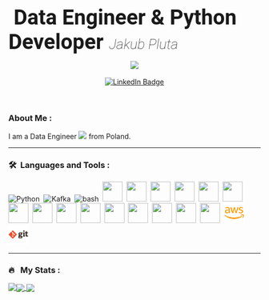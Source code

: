 
<h3 align="center" style="font-family: Roboto; font-size: 3em; display: inline; margin: 0 0 0.25em 0.25em;">Data Engineer & Python Developer</h3>
<h5 align="center" style="font-family: Roboto; font-size: 2em; display: inline; margin: 0 0 0.25em 0.25em; font-weight: 100;">Jakub Pluta</h3>


<p align="center"><img src="https://media.giphy.com/media/v1.Y2lkPTc5MGI3NjExaWZ0YjY0emtteDkxYndqMzB4ZnBvZ2kwYmV4YnZpYm9jaDYza290MSZlcD12MV9pbnRlcm5hbF9naWZfYnlfaWQmY3Q9cw/kBNlnTKValswvdPSga/giphy.gif" width="250"/></p>
<p align="center">
<a href="www.linkedin.com/in/jp0x"><img src="https://img.shields.io/badge/LinkedIn-blue?style=for-the-badge&logo=linkedin&logoColor=white" alt="LinkedIn Badge"></a>
</p>
<p align="center">
<a><img src="https://komarev.com/ghpvc/?username=JakubPluta&style=flat-square&color=blue" alt=""/></a>
</p>

### About Me :

I am a Data Engineer <img src="https://media.giphy.com/media/WUlplcMpOCEmTGBtBW/giphy.gif" width="30"> from Poland.

---

### 🛠 &nbsp;Languages and Tools :

<p>
<img src="https://cdn.jsdelivr.net/gh/devicons/devicon/icons/python/python-original-wordmark.svg"  title="Python" alt="Python" width="40" height="40"/>&nbsp;
<img src="https://cdn.jsdelivr.net/gh/devicons/devicon/icons/apachekafka/apachekafka-original-wordmark.svg" title="Kafka" alt="Kafka" width="40" height="40"/>&nbsp;
<img src="https://cdn.jsdelivr.net/gh/devicons/devicon/icons/bash/bash-original.svg" title="bash" alt="bash" width="40" height="40"/>&nbsp;       
<img src="https://cdn.jsdelivr.net/gh/devicons/devicon/icons/docker/docker-original.svg" width="40" height="40"/>&nbsp;      
<img src="https://cdn.jsdelivr.net/gh/devicons/devicon/icons/fastapi/fastapi-original-wordmark.svg" width="40" height="40"/>&nbsp;      
<img src="https://cdn.jsdelivr.net/gh/devicons/devicon/icons/go/go-original.svg" width="40" height="40"/>&nbsp;           
<img src="https://cdn.jsdelivr.net/gh/devicons/devicon/icons/pytest/pytest-original-wordmark.svg" width="40" height="40"/>&nbsp;         
<img src="https://cdn.jsdelivr.net/gh/devicons/devicon/icons/jupyter/jupyter-original.svg" width="40" height="40"/>&nbsp;         
<img src="https://cdn.jsdelivr.net/gh/devicons/devicon/icons/kubernetes/kubernetes-plain.svg" width="40" height="40"/>&nbsp;      
<img src="https://cdn.jsdelivr.net/gh/devicons/devicon/icons/mongodb/mongodb-original.svg" width="40" height="40"/>&nbsp;             
<img src="https://cdn.jsdelivr.net/gh/devicons/devicon/icons/pandas/pandas-original.svg" width="40" height="40"/>&nbsp;      
<img src="https://cdn.jsdelivr.net/gh/devicons/devicon/icons/postgresql/postgresql-original.svg" width="40" height="40"/>&nbsp;               
<img src="https://cdn.jsdelivr.net/gh/devicons/devicon/icons/redis/redis-original.svg" width="40" height="40"/>&nbsp;          
<img src="https://cdn.jsdelivr.net/gh/devicons/devicon/icons/sqlite/sqlite-original.svg" width="40" height="40"/>&nbsp;      
<img src="https://cdn.jsdelivr.net/gh/devicons/devicon/icons/visualstudio/visualstudio-plain.svg" width="40" height="40"/>&nbsp;             
<img src="https://cdn.jsdelivr.net/gh/devicons/devicon/icons/numpy/numpy-original.svg" width="40" height="40"/>&nbsp;      
<img src="https://cdn.jsdelivr.net/gh/devicons/devicon/icons/grafana/grafana-original.svg" width="40" height="40"/>&nbsp;      
<img src="https://cdn.jsdelivr.net/gh/devicons/devicon/icons/flask/flask-original.svg" width="40" height="40"/>&nbsp;      
<img src="https://github.com/devicons/devicon/blob/master/icons/amazonwebservices/amazonwebservices-plain-wordmark.svg" title="AWS" alt="AWS" width="40" height="40"/>&nbsp;
<img src="https://github.com/devicons/devicon/blob/master/icons/git/git-original-wordmark.svg" title="Git" **alt="Git" width="40" height="40"/>&nbsp;
</p>

---

### 🔥 &nbsp; My Stats :
<a href="https://github.com/JakubPluta">
  <img height=200 align="center" src="https://github-readme-stats.vercel.app/api?username=JakubPluta&show_icons=true&exclude_repo=EDA-ML,OpenBBTerminal&theme=tokyonight" />
</a>
<a href="https://github.com/JakubPluta">
  <img height=200 align="center" src="https://github-readme-stats.vercel.app/api/top-langs/?username=JakubPluta&exclude_repo=EDA-ML&layout=compact&theme=tokyonight&hide=c,c++&card_width=320" />
</a>

<a href="https://github.com/JakubPluta">
  <img height=200 align="left" src="http://github-readme-streak-stats.herokuapp.com?user=JakubPluta&theme=ayu-mirage&border_radius=10&mode=weekly&card_width=850" />
</a>



